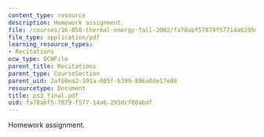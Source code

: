 ```yaml
---
content_type: resource
description: Homework assignment.
file: /courses/16-050-thermal-energy-fall-2002/fa78abf57879f57714a6295dcf08abdf_ps3_final.pdf
file_type: application/pdf
learning_resource_types:
- Recitations
ocw_type: OCWFile
parent_title: Recitations
parent_type: CourseSection
parent_uid: 2af60ea2-301a-605f-b399-896a0de17e88
resourcetype: Document
title: ps3_final.pdf
uid: fa78abf5-7879-f577-14a6-295dcf08abdf
---
```

Homework assignment.

